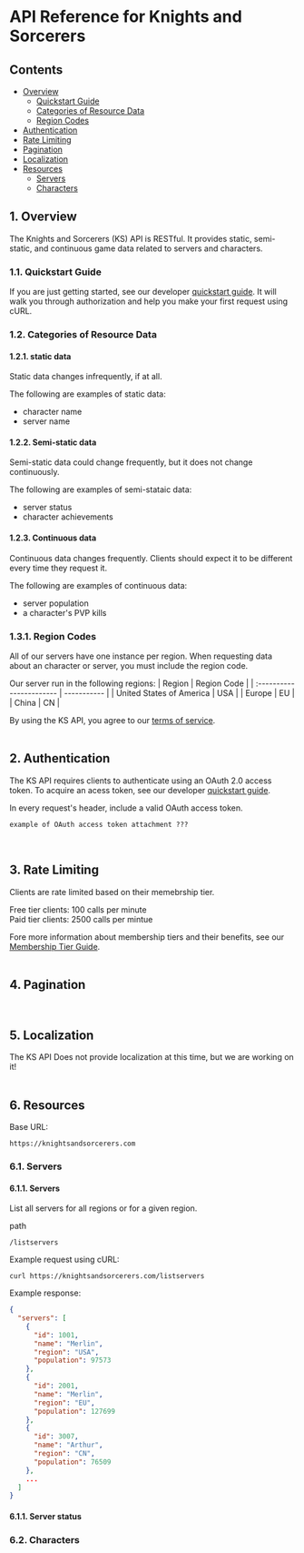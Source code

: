 # API Reference for Knights and Sorcerers
<!-- TODO: client, or you tone?? , how should I handle localization?? -->
## Contents
- [Overview](#overview)
  - [Quickstart Guide](#quickstartGuide)
  - [Categories of Resource Data](#resourceDataCategories)
  - [Region Codes](#regionCodes)
- [Authentication](#authentication)
- [Rate Limiting](#rateLimiting)
- [Pagination](#pagination)
- [Localization](#localization)
- [Resources](#resources)
  - [Servers](#servers)
  - [Characters](#characters)

## 1. Overview <a name="overview"></a>
The Knights and Sorcerers (KS) API is RESTful. It provides static, semi-static, and continuous game data related to servers and characters.

### 1.1. Quickstart Guide <a name="quickstartGuide"></a>
If you are just getting started, see our developer [quickstart guide](#overview). It will walk you through authorization and help you make your first request using cURL.

### 1.2. Categories of Resource Data <a name="resourceDataCategories"></a>

#### 1.2.1. static data
Static data changes infrequently, if at all.

The following are examples of static data:
- character name
- server name

#### 1.2.2. Semi-static data
Semi-static data could change frequently, but it does not change continuously.

The following are examples of semi-stataic data:
- server status
- character achievements

#### 1.2.3. Continuous data
Continuous data changes frequently. Clients should expect it to be different every time they request it.

The following are examples of continuous data:
- server population
- a character's PVP kills

### 1.3.1. Region Codes <a name="regionCodes"></a>
All of our servers have one instance per region. When requesting data about an character or server, you must include the region code.

Our server run in the following regions:
| Region                   | Region Code |
| :----------------------- | ----------- |
| United States of America | USA         |
| Europe                   | EU          |
| China                    | CN          |

By using the KS API, you agree to our [terms of service](#overview).  
&nbsp;
## 2. Authentication <a name="authentication"></a>
The KS API requires clients to authenticate using an OAuth 2.0 access token. To acquire an acess token, see our developer [quickstart guide](#authentication).

In every request's header, include a valid OAuth access token. <!-- TODO: list 2.0? , cap "access token"? -->

```
example of OAuth access token attachment ???
```  
&nbsp;
## 3. Rate Limiting <a name="rateLimiting"></a>
Clients are rate limited based on their memebrship tier.

Free tier clients: 100 calls per minute  
Paid tier clients: 2500 calls per mintue

Fore more information about membership tiers and their benefits, see our [Membership Tier Guide](#rateLimiting).  
&nbsp;
## 4. Pagination <a name="pagination"></a>  
&nbsp;
## 5. Localization <a name="localization"></a>
The KS API Does not provide localization at this time, but we are working on it!  
&nbsp;
## 6. Resources <a name="resources"></a>

Base URL:
```
https://knightsandsorcerers.com
```

### 6.1. Servers <a name="servers"></a>

#### 6.1.1. Servers
List all servers for all regions or for a given region.

path
```
/listservers
```

Example request using cURL:
```
curl https://knightsandsorcerers.com/listservers
```
Example response:
```JSON
{
  "servers": [
    {
      "id": 1001,
      "name": "Merlin",
      "region": "USA",
      "population": 97573
    },
    {
      "id": 2001,
      "name": "Merlin",
      "region": "EU",
      "population": 127699
    },
    {
      "id": 3007,
      "name": "Arthur",
      "region": "CN",
      "population": 76509
    },
    ...
  ]
}
```

#### 6.1.1. Server status

### 6.2. Characters <a name="characters"></a>
